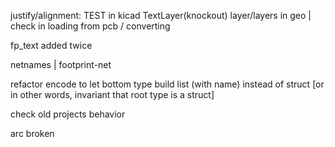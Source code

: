 justify/alignment: TEST in kicad
TextLayer(knockout)
layer/layers in geo
| check in loading from pcb / converting

fp_text added twice

netnames
| footprint-net

refactor encode to let bottom type build list (with name) instead of struct
[or in other words, invariant that root type is a struct]

check old projects behavior

arc broken
